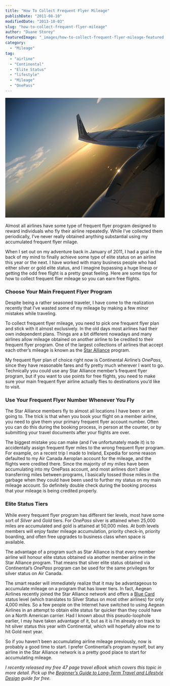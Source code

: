 ```yaml
---
title: "How To Collect Frequent Flyer Mileage"
publishDate: "2011-08-10"
modifiedDate: "2013-10-03"
slug: "how-to-collect-frequent-flyer-mileage"
author: "Duane Storey"
featuredImage: "_images/how-to-collect-frequent-flyer-mileage-featured.jpg"
category:
  - "Mileage"
tag:
  - "airline"
  - "Continental"
  - "Elite Status"
  - "lifestyle"
  - "Mileage"
  - "OnePass"
---
```


[![](_images/how-to-collect-frequent-flyer-mileage-1.jpg "Airplane Sunset")](http://www.migratorynerd.com/wordpress/wp-content/uploads/2011/08/1680538222_b0ba232614_z.jpg)

Almost all airlines have some type of frequent flyer program designed to reward individuals who fly their airline repeatedly. While I’ve collected them periodically, I’ve never really obtained anything substantial using my accumulated frequent flyer milage.

When I set out on my adventure back in January of 2011, I had a goal in the back of my mind to finally achieve some type of elite status on an airline this year or the next. I have worked with many business people who had either silver or gold elite status, and I imagine bypassing a huge lineup or getting the odd free flight is a pretty great feeling. Here are some tips for how to collect frequent flier mileage so you can earn free flights.

### Choose Your Main Frequent Flyer Program

Despite being a rather seasoned traveler, I have come to the realization recently that I’ve wasted some of my mileage by making a few minor mistakes while traveling.

To collect frequent flyer mileage, you need to pick one frequent flyer plan and stick with it almost exclusively. In the old days most airlines had their own independent plans. Things are a bit different nowadays and many airlines allow mileage obtained on another airline to be credited to their frequent flyer program. One of the largest collections of airlines that accept each other’s mileage is known as the [Star Alliance](http://www.staralliance.com/en/about/airlines/) program.

My frequent flyer plan of choice right now is Continental Airline’s *OnePass*, since they have reasonable fares and fly pretty much wherever I want to go. Technically you could use any Star Alliance member’s frequent flyer program, but if you want to use points for free flights, you need to make sure your main frequent flyer airline actually flies to destinations you’d like to visit.

### Use Your Frequent Flyer Number Whenever You Fly

The Star Alliance members fly to almost all locations I have been or am going to. The trick is that when you book your flight on a member airline, you need to give them your primary frequent flyer account number. Often you can do this during the booking process, in person at the counter, or by submitting your travel documents after your flights are over.

The biggest mistake you can make (and I’ve unfortunately made it) is to accidentally assign frequent flyer miles to the wrong frequent flyer program. For example, on a recent trip I made to Ireland, Expedia for some reason defaulted to my Air Canada Aeroplan account for the mileage, and the flights were credited there. Since the majority of my miles have been accumulating into my OnePass account, and most airlines don’t allow transferring miles between programs, I basically tossed those miles in the garbage when they could have been used to further my status on my main mileage account. So definitely double check during the booking process that your mileage is being credited properly.

### Elite Status Tiers

While every frequent flyer program has different tier levels, most have some sort of *Silver* and *Gold* tiers. For *OnePass* silver is attained when 25,000 miles are accumulated and gold is attained at 50,000 miles. At both levels members will enjoy faster mileage accumulation, priority check-in, priority boarding, and often free upgrades to business class when space is available.

The advantage of a program such as Star Alliance is that every member airline will honour elite status obtained via another member airline in the Star Alliance program. That means that silver elite status obtained via Continental’s *OnePass* program can be used for the same privileges for silver status on Air Canada.

The smart reader will immediately realize that it may be advantageous to accumulate mileage on a program that has lower tiers. In fact, Aegean Airlines recently joined the Star Alliance network and offers a [Blue Card](http://en.aegeanair.com/milesandbonus/program-description/benefits/blue-card-privileges/) status level (which translates to Silver Status on most other airlines) for only 4,000 miles. So a few people on the Internet have switched to using Aegean Airlines in an attempt to obtain elite status far quicker than they could have on a North American carrier. Had I known about this pseudo-loophole earlier, I may have taken advantage of it, but as it is I’m already on track to hit silver status this year with Continental, which will hopefully allow me to hit Gold next year.

So if you haven’t been accumulating airline mileage previously, now is probably a good time to start. I prefer Continental’s program myself, but any airline in the Star Alliance network is a pretty good place to start for accumulating mileage.

*I recently released my free 47 page travel eBook which covers this topic in more detail. Pick up the [Beginner’s Guide to Long-Term Travel and Lifestyle Design](http://mignerd.com/book) guide for free.*
